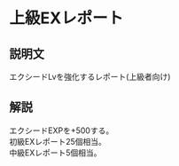 # 上級EXレポート

## 説明文
エクシードLvを強化するレポート(上級者向け)

## 解説
エクシードEXPを+500する。  
初級EXレポート25個相当。  
中級EXレポート5個相当。  

